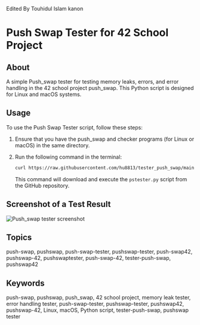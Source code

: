 Edited By Touhidul Islam kanon
# Push Swap Tester for 42 School Project

## About
A simple Push_swap tester for testing memory leaks, errors, and error handling in the 42 school project push_swap. This Python script is designed for Linux and macOS systems.

## Usage
To use the Push Swap Tester script, follow these steps:

1. Ensure that you have the push_swap and checker programs (for Linux or macOS) in the same directory.
2. Run the following command in the terminal:

    ```sh
    curl https://raw.githubusercontent.com/hu8813/tester_push_swap/main/pstester.py | python3 -
    ```

    This command will download and execute the `pstester.py` script from the GitHub repository.

## Screenshot of a Test Result

![Push_swap tester screenshot](screenshot.png)

## Topics
push-swap, pushswap, push-swap-tester, pushswap-tester, push-swap42, pushswap-42, pushswaptester, push-swap-42, tester-push-swap, pushswap42

## Keywords
push-swap, pushswap, push_swap, 42 school project, memory leak tester, error handling tester, push-swap-tester, pushswap-tester, pushswap42, pushswap-42, Linux, macOS, Python script, tester-push-swap, pushswap tester
